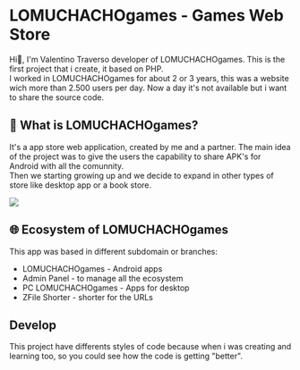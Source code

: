 # LOMUCHACHOgames - Games Web Store

Hi👋, I'm Valentino Traverso developer of LOMUCHACHOgames. This is the first project that i create, it based on PHP. <br>
I worked in LOMUCHACHOgames for about 2 or 3 years, this was a website wich more than 2.500 users per day. Now a day it's not available but i want to share the source code. <br>

## 🤔 What is LOMUCHACHOgames?

It's a app store web application, created by me and a partner. The main idea of the project was to give the users the capability to share APK's for Android with all the comunnity. <br>
Then we starting growing up and we decide to expand in other types of store like desktop app or a book store.

<img src='https://assets.webinfcdn.net/thumbnails/280x202/l/lomuchachogames.com.png'>



## 🌐 Ecosystem of LOMUCHACHOgames

This app was based in different subdomain or branches:
 - LOMUCHACHOgames - Android apps
 - Admin Panel - to manage all the ecosystem
 - PC LOMUCHACHOgames - Apps for desktop
 - ZFile Shorter - shorter for the URLs

## Develop

This project have differents styles of code because when i was creating and learning too, so you could see how the code is getting "better".<br>